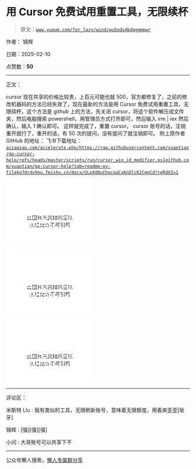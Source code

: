 # 用 Cursor 免费试用重置工具，无限续杯

> 原文：[`www.yuque.com/for_lazy/wind/wu5odv4bdpggmpwr`](https://www.yuque.com/for_lazy/wind/wu5odv4bdpggmpwr)

作者： 锦辉

日期：2025-02-10

点赞数：**50**

* * *

正文：

cursor 现在共享的价格比较贵，上百元可能也就 500，官方都修复了，之前的修改机器码的方法已经失效了，现在最新的方法是用 Cursor 免费试用重置工具，无限续杯，这个方法是 github 上的方法，先关闭 cursor，将这个软件解压成文件夹，然后电脑搜索 powershell，用管理员方式打开即可，然后输入 irm | iex 然后确认，输入 1 确认即可。 这样就完成了，重置 cursor。 cursor 账号的话，注销重开就行了，重开的话，有 50 次的提问，没有提问了就注销即可。 附上原作者 GitHub 的地址： 飞书下载地址：[`aizaozao.com/accelerate.php/https://raw.githubusercontent.com/yuaotian/go-cursor-help/refs/heads/master/scripts/run/cursor_win_id_modifier.ps1`](https://aizaozao.com/accelerate.php/https://raw.githubusercontent.com/yuaotian/go-cursor-help/refs/heads/master/scripts/run/cursor_win_id_modifier.ps1)[`github.com/yuaotian/go-cursor-help?tab=readme-ov-file`](https://github.com/yuaotian/go-cursor-help?tab=readme-ov-file)[`kg7drdv9nu.feishu.cn/docx/ULoXd8uChocqaCxKnDlcK2CmnCd?reRdXZ=1`](https://kg7drdv9nu.feishu.cn/docx/ULoXd8uChocqaCxKnDlcK2CmnCd?reRdXZ=1)

![](img/887960fd1c7f789734c382714df28cd7.png "None")

![](img/eab4d68d7da0a02210e0e64f4cee43e7.png "None")

![](img/1671a13e51e6a7089ea1eafaca50e3be.png "None")

* * *

评论区：

米斯特 LIu : 我有类似的工具，无限刷新账号，意味着无限额度，用着爽歪歪[呲牙]

锦辉 : [强][强][强]

小问 : 大哥账号可以共享下不

* * *

公众号懒人搜索，[懒人专属群分享](https://lazybook.fun/#/blog/group)